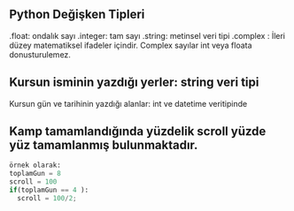 


## Python Değişken Tipleri
.float: ondalık sayı
.integer: tam sayı
.string: metinsel veri tipi
.complex : İleri düzey matematiksel ifadeler içindir. Complex sayılar int veya floata donusturulemez.

## Kursun isminin yazdığı yerler: string veri tipi
Kursun gün ve tarihinin yazdığı alanlar: int ve datetime veritipinde

## Kamp tamamlandığında yüzdelik scroll yüzde yüz tamamlanmış bulunmaktadır.
```Python
örnek olarak:
toplamGun = 8
scroll = 100
if(toplamGun == 4 ):
  scroll = 100/2;
```
